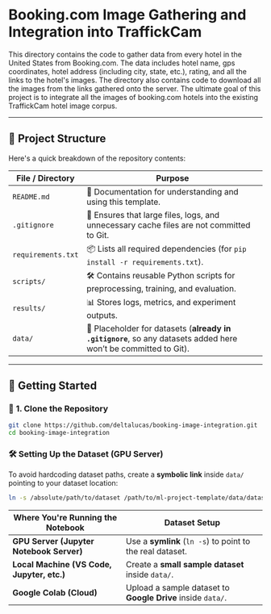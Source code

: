 # Booking.com Image Gathering and Integration into TraffickCam

This directory contains the code to gather data from every hotel in the United States from Booking.com. The data includes hotel name, gps coordinates, hotel address (including city, state, etc.), rating, and all the links to the hotel's images. The directory also contains code to download all the images from the links gathered onto the server. The ultimate goal of this project is to integrate all the images of booking.com hotels into the existing TraffickCam hotel image corpus.

---

## 📂 Project Structure  
Here's a quick breakdown of the repository contents:

| **File / Directory** | **Purpose** |
|----------------------|-------------|
| `README.md` | 📄 Documentation for understanding and using this template. |
| `.gitignore` | 🚫 Ensures that large files, logs, and unnecessary cache files are not committed to Git. |
| `requirements.txt` | 📦 Lists all required dependencies (for `pip install -r requirements.txt`). |
| `scripts/` | 🛠 Contains reusable Python scripts for preprocessing, training, and evaluation. |
| `results/` | 📊 Stores logs, metrics, and experiment outputs. |
| `data/` | 📁 Placeholder for datasets (**already in `.gitignore`**, so any datasets added here won’t be committed to Git). |


---

## 🚀 Getting Started  

### 🔹 **1. Clone the Repository**
```bash
git clone https://github.com/deltalucas/booking-image-integration.git
cd booking-image-integration
```

### 🛠 Setting Up the Dataset (GPU Server)
To avoid hardcoding dataset paths, create a **symbolic link** inside `data/` pointing to your dataset location:

```bash
ln -s /absolute/path/to/dataset /path/to/ml-project-template/data/dataset_name
```

| **Where You're Running the Notebook** | **Dataset Setup** |
|--------------------------------------|------------------|
| **GPU Server (Jupyter Notebook Server)** | Use a **symlink** (`ln -s`) to point to the real dataset. |
| **Local Machine (VS Code, Jupyter, etc.)** | Create a **small sample dataset** inside `data/`. |
| **Google Colab (Cloud)** | Upload a sample dataset to **Google Drive** inside `data/`. |
